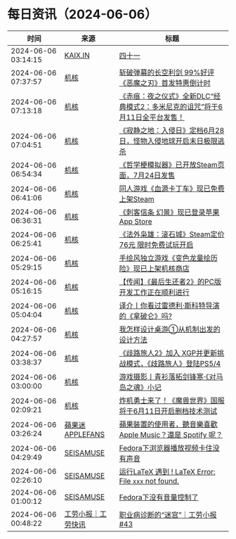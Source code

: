 ﻿# 每日资讯（2024-06-06）

|时间|来源|标题|
|---|---|---|
|2024-06-06 03:14:15|[KAIX.IN](https://kaix.in/feed/)|[四十一](https://kaix.in/2024/0606-41/)|
|2024-06-06 07:37:57|[机核](https://www.gcores.com/rss)|[斩破弹幕的长空利剑 99%好评《恶魔之刃》首发特惠倒计时](https://www.gcores.com/articles/183005)|
|2024-06-06 07:13:18|[机核](https://www.gcores.com/rss)|[《赤痕：夜之仪式》全新DLC“经典模式2：多米尼克的诅咒”将于6月11日全平台发售！](https://www.gcores.com/articles/183001)|
|2024-06-06 07:04:51|[机核](https://www.gcores.com/rss)|[《寂静之地：入侵日》定档6月28日，怪物入侵地球开启末日极限逃杀](https://www.gcores.com/articles/183000)|
|2024-06-06 06:54:34|[机核](https://www.gcores.com/rss)|[《哲学梗模拟器》已开放Steam页面，7月24日发售](https://www.gcores.com/articles/182999)|
|2024-06-06 06:41:06|[机核](https://www.gcores.com/rss)|[同人游戏《血源卡丁车》现已免费上架Steam](https://www.gcores.com/articles/182998)|
|2024-06-06 06:36:31|[机核](https://www.gcores.com/rss)|[《刺客信条 幻景》现已登录苹果App Store](https://www.gcores.com/articles/182997)|
|2024-06-06 06:25:41|[机核](https://www.gcores.com/rss)|[《法外枭雄：滚石城》Steam定价76元 限时免费试玩开启](https://www.gcores.com/articles/182995)|
|2024-06-06 05:29:15|[机核](https://www.gcores.com/rss)|[手绘风独立游戏《变色龙童绘历险》现已上架机核商店](https://www.gcores.com/articles/182989)|
|2024-06-06 05:16:15|[机核](https://www.gcores.com/rss)|[【传闻】《最后生还者2》的PC版开发工作正在顺利进行](https://www.gcores.com/articles/182984)|
|2024-06-06 05:04:04|[机核](https://www.gcores.com/rss)|[译介丨你看过雷德利·斯科特导演的《拿破仑》吗?](https://www.gcores.com/articles/182986)|
|2024-06-06 04:27:57|[机核](https://www.gcores.com/rss)|[我怎样设计桌游①从机制出发的设计方法](https://www.gcores.com/videos/182979)|
|2024-06-06 03:38:37|[机核](https://www.gcores.com/rss)|[《歧路旅人2》加入 XGP并更新挑战模式，《歧路旅人》登陆PS5/4](https://www.gcores.com/articles/182982)|
|2024-06-06 03:00:00|[机核](https://www.gcores.com/rss)|[游戏摄影丨青衫落拓剑锋寒·《对马岛之魂》小记](https://www.gcores.com/articles/182946)|
|2024-06-06 02:09:21|[机核](https://www.gcores.com/rss)|[炸机勇士来了！《魔兽世界》国服将于6月11日开启删档技术测试](https://www.gcores.com/articles/182975)|
|2024-06-06 03:26:24|[蘋果迷 APPLEFANS](https://applefans.today/feed/)|[蘋果裝置的使用者，聽音樂喜歡 Apple Music？還是 Spotify 呢？](https://applefans.today/2024-06-apple-user-like-apple-music-or-spotify/)|
|2024-06-06 04:29:49|[SEISAMUSE](https://www.seis-jun.xyz/atom.xml)|[Fedora下浏览器播放视频卡住没有声音](http://www.seis-jun.xyz/no-audio-in-playing-browser-video)|
|2024-06-06 02:26:10|[SEISAMUSE](https://www.seis-jun.xyz/atom.xml)|[运行LaTeX 遇到 ! LaTeX Error: File `xxx` not found.](http://www.seis-jun.xyz/no-file-found-in-LaTeX)|
|2024-06-06 01:00:12|[SEISAMUSE](https://www.seis-jun.xyz/atom.xml)|[Fedora下没有音量控制了](http://www.seis-jun.xyz/no-audio-control)|
|2024-06-06 00:48:22|[工劳小报｜工劳快讯](https://newsletter.laborinfocn.com/rss)|[职业病诊断的“迷宫”｜工劳小报 #43](https://feed.laborinfocn6.com/issue43/)|
